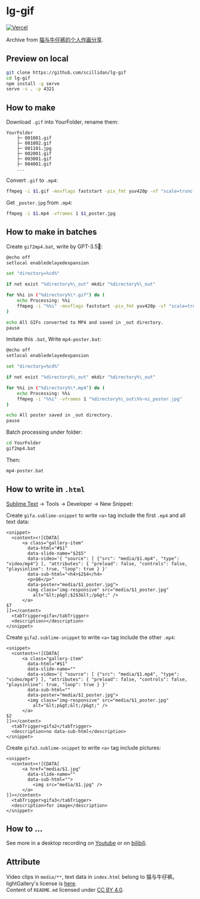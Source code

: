 # lg-gif

[![Vercel](https://img.shields.io/static/v1?style=for-the-badge&message=Vercel&color=000000&logo=Vercel&logoColor=FFFFFF&label=)](https://gm-lg-gif.vercel.app/)

Archive from [猫与牛仔裤的个人作画分享](https://jandan.net/bbs#/topic/520).

## Preview on local

```sh
git clone https://github.com/scillidan/lg-gif
cd lg-gif
npm install -g serve
serve -s . -p 4321
```

## How to make

Download `.gif` into YourFolder, rename them:

```
YourFolder
	├─ 001001.gif 
	├─ 001002.gif
	├─ 001101.jpg
	├─ 002001.gif
	├─ 003001.gif
	├─ 004001.gif
	...
```

Convert `.gif` to `.mp4`:

```sh
ffmpeg -i $1.gif -movflags faststart -pix_fmt yuv420p -vf "scale=trunc(iw/2)*2:trunc(ih/2)*2" $1.mp4
```

Get `_poster.jpg` from `.mp4`:

```sh
ffmpeg -i $1.mp4 -vframes 1 $1_poster.jpg
```

## How to make in batches

Create `gif2mp4.bat`, write by GPT-3.5🧙:

```bash
@echo off
setlocal enabledelayedexpansion

set "directory=%cd%"

if not exist "%directory%\_out" mkdir "%directory%\_out"

for %%i in ("%directory%\*.gif") do (
    echo Processing: %%i
    ffmpeg -i "%%i" -movflags faststart -pix_fmt yuv420p -vf "scale=trunc(iw/2)*2:trunc(ih/2)*2" "%directory%\_out\%%~ni.mp4"
)

echo All GIFs converted to MP4 and saved in _out directory.
pause
```

Imitate this `.bat`, Write `mp4-poster.bat`:

```bash
@echo off
setlocal enabledelayedexpansion

set "directory=%cd%"

if not exist "%directory%\_out" mkdir "%directory%\_out"

for %%i in ("%directory%\*.mp4") do (
    echo Processing: %%i
    ffmpeg -i "%%i" -vframes 1 "%directory%\_out\%%~ni_poster.jpg"
)

echo All poster saved in _out directory.
pause
```

Batch processing under folder:

```sh
cd YourFolder
gif2mp4.bat
```

Then:

```sh
mp4-poster.bat
```

## How to write in `.html`

[Sublime Text](https://www.sublimetext.com/) → Tools → Developer → New Snippet:

Create `gifa.sublime-snippet` to write `<a>` tag include the first `.mp4` and all text data:

```
<snippet>
  <content><![CDATA[
      <a class="gallery-item" 
        data-html="#$1" 
        data-slide-name="$2$5" 
        data-video='{ "source": [ {"src": "media/$1.mp4", "type": "video/mp4"} ], "attributes": { "preload": false, "controls": false, "playsinline": true, "loop": true } }' 
        data-sub-html="<h4>$2$4</h4>
        <p>$6</p>"
        data-poster="media/$1_poster.jpg">
        <img class="img-responsive" src="media/$1_poster.jpg" 
          alt="&lt;p&gt;$2$3&lt;/p&gt;" />
      </a>
$7
]]></content>
  <tabTrigger>gifa</tabTrigger>
  <description></description>
</snippet>
```

Create `gifa2.sublime-snippet` to write `<a>` tag include the other `.mp4`:

```
<snippet>
  <content><![CDATA[
      <a class="gallery-item" 
        data-html="#$1" 
        data-slide-name="" 
        data-video='{ "source": [ {"src": "media/$1.mp4", "type": "video/mp4"} ], "attributes": { "preload": false, "controls": false, "playsinline": true, "loop": true } }' 
        data-sub-html=""
        data-poster="media/$1_poster.jpg">
        <img class="img-responsive" src="media/$1_poster.jpg" 
          alt="&lt;p&gt;&lt;/p&gt;" />
      </a>
$2
]]></content>
  <tabTrigger>gifa2</tabTrigger>
  <description>no data-sub-html</description>
</snippet>
```

Create `gifa3.sublime-snippet` to write `<a>` tag include pictures:

```
<snippet>
  <content><![CDATA[
      <a href="media/$1.jpg" 
        data-slide-name="" 
        data-sub-html="">
          <img src="media/$1.jpg" />
      </a>
]]></content>
  <tabTrigger>gifa3</tabTrigger>
  <description>for image</description>
</snippet>
```

## How to ...

See more in a desktop recording on [Youtube](https://youtu.be/uVJlbPNOkQU) or on [bilibili](https://www.bilibili.com/video/BV1Mi421k7Bp/).

## Attribute

Video clips in `media/**`, text data in `index.html` belong to 猫与牛仔裤。  
lightGallery's license is [here](https://www.lightgalleryjs.com/license/).  
Content of `README.md` licensed under [CC BY 4.0](https://creativecommons.org/licenses/by/4.0/deed.en).
